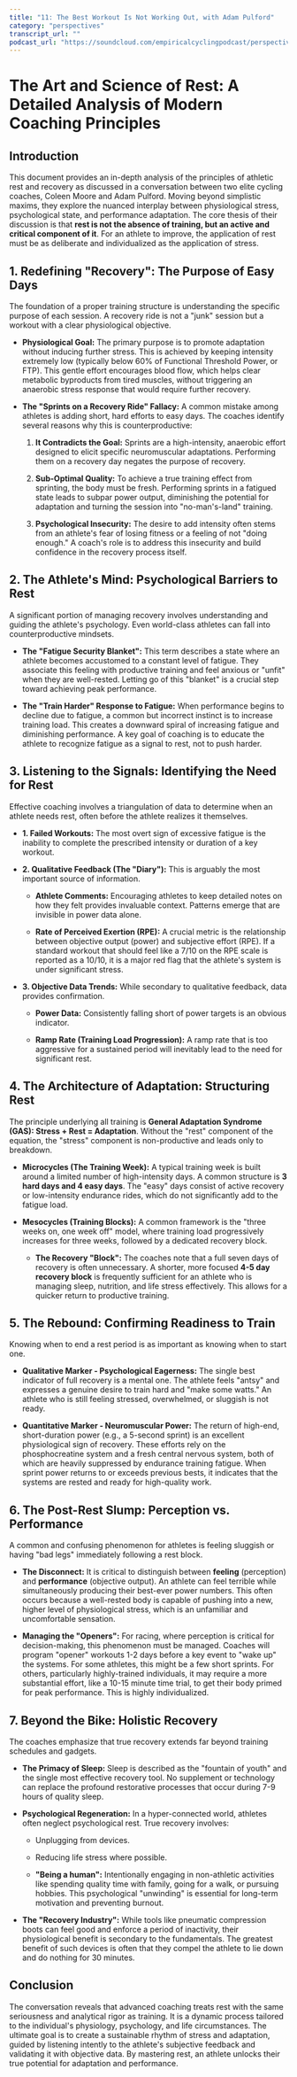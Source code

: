 ```yaml
---
title: "11: The Best Workout Is Not Working Out, with Adam Pulford"
category: "perspectives"
transcript_url: ""
podcast_url: "https://soundcloud.com/empiricalcyclingpodcast/perspectives-11-the-best-workout-is-not-working-out-with-adam-pulford"
---
```


# The Art and Science of Rest: A Detailed Analysis of Modern Coaching Principles

## Introduction

This document provides an in-depth analysis of the principles of athletic rest and recovery as discussed in a conversation between two elite cycling coaches, Coleen Moore and Adam Pulford. Moving beyond simplistic maxims, they explore the nuanced interplay between physiological stress, psychological state, and performance adaptation. The core thesis of their discussion is that **rest is not the absence of training, but an active and critical component of it**. For an athlete to improve, the application of rest must be as deliberate and individualized as the application of stress.

## 1. Redefining "Recovery": The Purpose of Easy Days

The foundation of a proper training structure is understanding the specific purpose of each session. A recovery ride is not a "junk" session but a workout with a clear physiological objective.

-   **Physiological Goal:** The primary purpose is to promote adaptation without inducing further stress. This is achieved by keeping intensity extremely low (typically below 60% of Functional Threshold Power, or FTP). This gentle effort encourages blood flow, which helps clear metabolic byproducts from tired muscles, without triggering an anaerobic stress response that would require further recovery.
    
-   **The "Sprints on a Recovery Ride" Fallacy:** A common mistake among athletes is adding short, hard efforts to easy days. The coaches identify several reasons why this is counterproductive:
    
    1.  **It Contradicts the Goal:** Sprints are a high-intensity, anaerobic effort designed to elicit specific neuromuscular adaptations. Performing them on a recovery day negates the purpose of recovery.
        
    2.  **Sub-Optimal Quality:** To achieve a true training effect from sprinting, the body must be fresh. Performing sprints in a fatigued state leads to subpar power output, diminishing the potential for adaptation and turning the session into "no-man's-land" training.
        
    3.  **Psychological Insecurity:** The desire to add intensity often stems from an athlete's fear of losing fitness or a feeling of not "doing enough." A coach's role is to address this insecurity and build confidence in the recovery process itself.
        

## 2. The Athlete's Mind: Psychological Barriers to Rest

A significant portion of managing recovery involves understanding and guiding the athlete's psychology. Even world-class athletes can fall into counterproductive mindsets.

-   **The "Fatigue Security Blanket":** This term describes a state where an athlete becomes accustomed to a constant level of fatigue. They associate this feeling with productive training and feel anxious or "unfit" when they are well-rested. Letting go of this "blanket" is a crucial step toward achieving peak performance.
    
-   **The "Train Harder" Response to Fatigue:** When performance begins to decline due to fatigue, a common but incorrect instinct is to increase training load. This creates a downward spiral of increasing fatigue and diminishing performance. A key goal of coaching is to educate the athlete to recognize fatigue as a signal to rest, not to push harder.
    

## 3. Listening to the Signals: Identifying the Need for Rest

Effective coaching involves a triangulation of data to determine when an athlete needs rest, often before the athlete realizes it themselves.

-   **1. Failed Workouts:** The most overt sign of excessive fatigue is the inability to complete the prescribed intensity or duration of a key workout.
    
-   **2. Qualitative Feedback (The "Diary"):** This is arguably the most important source of information.
    
    -   **Athlete Comments:** Encouraging athletes to keep detailed notes on how they felt provides invaluable context. Patterns emerge that are invisible in power data alone.
        
    -   **Rate of Perceived Exertion (RPE):** A crucial metric is the relationship between objective output (power) and subjective effort (RPE). If a standard workout that should feel like a 7/10 on the RPE scale is reported as a 10/10, it is a major red flag that the athlete's system is under significant stress.
        
-   **3. Objective Data Trends:** While secondary to qualitative feedback, data provides confirmation.
    
    -   **Power Data:** Consistently falling short of power targets is an obvious indicator.
        
    -   **Ramp Rate (Training Load Progression):** A ramp rate that is too aggressive for a sustained period will inevitably lead to the need for significant rest.
        

## 4. The Architecture of Adaptation: Structuring Rest

The principle underlying all training is **General Adaptation Syndrome (GAS): Stress + Rest = Adaptation**. Without the "rest" component of the equation, the "stress" component is non-productive and leads only to breakdown.

-   **Microcycles (The Training Week):** A typical training week is built around a limited number of high-intensity days. A common structure is **3 hard days and 4 easy days**. The "easy" days consist of active recovery or low-intensity endurance rides, which do not significantly add to the fatigue load.
    
-   **Mesocycles (Training Blocks):** A common framework is the "three weeks on, one week off" model, where training load progressively increases for three weeks, followed by a dedicated recovery block.
    
    -   **The Recovery "Block":** The coaches note that a full seven days of recovery is often unnecessary. A shorter, more focused **4-5 day recovery block** is frequently sufficient for an athlete who is managing sleep, nutrition, and life stress effectively. This allows for a quicker return to productive training.
        

## 5. The Rebound: Confirming Readiness to Train

Knowing when to end a rest period is as important as knowing when to start one.

-   **Qualitative Marker - Psychological Eagerness:** The single best indicator of full recovery is a mental one. The athlete feels "antsy" and expresses a genuine desire to train hard and "make some watts." An athlete who is still feeling stressed, overwhelmed, or sluggish is not ready.
    
-   **Quantitative Marker - Neuromuscular Power:** The return of high-end, short-duration power (e.g., a 5-second sprint) is an excellent physiological sign of recovery. These efforts rely on the phosphocreatine system and a fresh central nervous system, both of which are heavily suppressed by endurance training fatigue. When sprint power returns to or exceeds previous bests, it indicates that the systems are rested and ready for high-quality work.
    

## 6. The Post-Rest Slump: Perception vs. Performance

A common and confusing phenomenon for athletes is feeling sluggish or having "bad legs" immediately following a rest block.

-   **The Disconnect:** It is critical to distinguish between **feeling** (perception) and **performance** (objective output). An athlete can feel terrible while simultaneously producing their best-ever power numbers. This often occurs because a well-rested body is capable of pushing into a new, higher level of physiological stress, which is an unfamiliar and uncomfortable sensation.
    
-   **Managing the "Openers":** For racing, where perception is critical for decision-making, this phenomenon must be managed. Coaches will program "opener" workouts 1-2 days before a key event to "wake up" the systems. For some athletes, this might be a few short sprints. For others, particularly highly-trained individuals, it may require a more substantial effort, like a 10-15 minute time trial, to get their body primed for peak performance. This is highly individualized.
    

## 7. Beyond the Bike: Holistic Recovery

The coaches emphasize that true recovery extends far beyond training schedules and gadgets.

-   **The Primacy of Sleep:** Sleep is described as the "fountain of youth" and the single most effective recovery tool. No supplement or technology can replace the profound restorative processes that occur during 7-9 hours of quality sleep.
    
-   **Psychological Regeneration:** In a hyper-connected world, athletes often neglect psychological rest. True recovery involves:
    
    -   Unplugging from devices.
        
    -   Reducing life stress where possible.
        
    -   **"Being a human":** Intentionally engaging in non-athletic activities like spending quality time with family, going for a walk, or pursuing hobbies. This psychological "unwinding" is essential for long-term motivation and preventing burnout.
        
-   **The "Recovery Industry":** While tools like pneumatic compression boots can feel good and enforce a period of inactivity, their physiological benefit is secondary to the fundamentals. The greatest benefit of such devices is often that they compel the athlete to lie down and do nothing for 30 minutes.
    

## Conclusion

The conversation reveals that advanced coaching treats rest with the same seriousness and analytical rigor as training. It is a dynamic process tailored to the individual's physiology, psychology, and life circumstances. The ultimate goal is to create a sustainable rhythm of stress and adaptation, guided by listening intently to the athlete's subjective feedback and validating it with objective data. By mastering rest, an athlete unlocks their true potential for adaptation and performance.